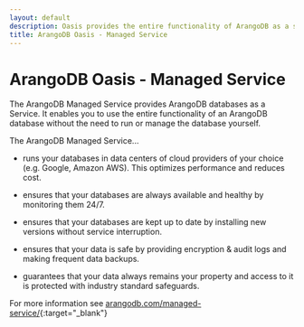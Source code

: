 ```yaml
---
layout: default
description: Oasis provides the entire functionality of ArangoDB as a service, without the need to run or manage databases yourself.
title: ArangoDB Oasis - Managed Service
---
```

# ArangoDB Oasis - Managed Service

The ArangoDB Managed Service provides ArangoDB databases as
a Service. It enables you to use the entire functionality
of an ArangoDB database without the need to run or manage the
database yourself.

The ArangoDB Managed Service...

- runs your databases in data centers of cloud providers
  of your choice (e.g. Google, Amazon AWS).
  This optimizes performance and reduces cost.

- ensures that your databases are always available and
  healthy by monitoring them 24/7.

- ensures that your databases are kept up to date by
  installing new versions without service interruption.

- ensures that your data is safe by providing encryption &
  audit logs and making frequent data backups.

- guarantees that your data always remains your property and
  access to it is protected with industry standard safeguards.

For more information see
[arangodb.com/managed-service/](https://www.arangodb.com/managed-service/){:target="_blank"}
